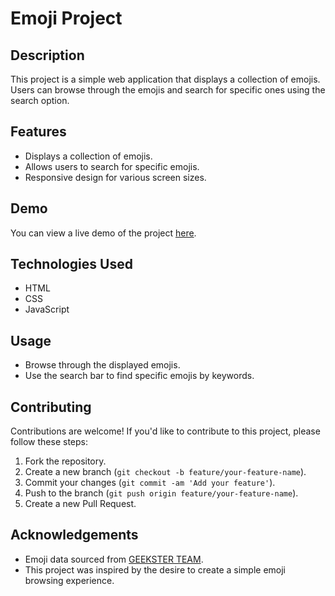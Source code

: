 # Emoji Project

## Description

This project is a simple web application that displays a collection of emojis. Users can browse through the emojis and search for specific ones using the search option.

## Features

- Displays a collection of emojis.
- Allows users to search for specific emojis.
- Responsive design for various screen sizes.

## Demo

You can view a live demo of the project [here](https://premgchavan.github.io/Emoji-Project/).

## Technologies Used

- HTML
- CSS
- JavaScript

## Usage

- Browse through the displayed emojis.
- Use the search bar to find specific emojis by keywords.

## Contributing

Contributions are welcome! If you'd like to contribute to this project, please follow these steps:

1. Fork the repository.
2. Create a new branch (`git checkout -b feature/your-feature-name`).
3. Commit your changes (`git commit -am 'Add your feature'`).
4. Push to the branch (`git push origin feature/your-feature-name`).
5. Create a new Pull Request.


## Acknowledgements

- Emoji data sourced from [GEEKSTER TEAM](https://akhil-06.github.io/emoji_project/emojiList.js).
- This project was inspired by the desire to create a simple emoji browsing experience.


